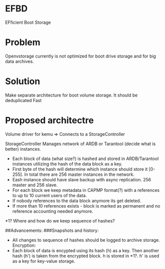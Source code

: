 # EFBD
EFficient Boot Storage

# Problem
Openvstorage currently is not optimized for boot drive storage and for big data archives. 

# Solution

Make separate architecture for boot volume storage.
It should be deduplicated
Fast 

# Proposed architectre

Volume driver for kemu
=>
Connects to a StorageController

StorageController Manages network of ARDB or Tarantool (decide what is better) instances.

- Each block of data (what size?) is hashed and stored in ARDB/Tarantool instances utilizing the hash of the data block as a key. 
- First byte of the hash will determine which instance should store it [0-255]. In total there are 256 master instances in the network.
- Eash instance should have slave backup with async replication. 256 master and 256 slave.
- For each block we keep metadata in CAPMP format(?) with a references to up to 10 current users of the data.
- If nobody references to the data block anymore its get deleted.
- If more than 10 references exists - block is marked as permanent and no reference accounting needed anymore.

*1? Where and how do we keep sequence of hashes?



##Advancements:
###Snapshots and history: 
 - All changes to sequence of hashes should be logged to archive storage.
Encryption:
 - Each block of data is encypted using its hash (h) as a key. Then another hash (h') is taken from the encrypted block. h is stored in *1?. h' is used as a key for key-value storage. 

